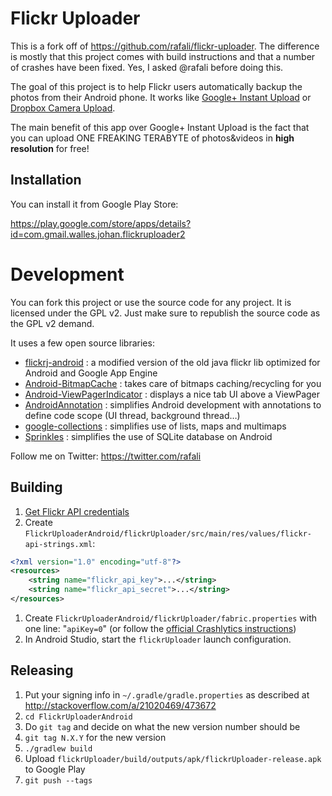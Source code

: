 Flickr Uploader
===============
This is a fork off of <https://github.com/rafali/flickr-uploader>. The
difference is mostly that this project comes with build instructions and that
a number of crashes have been fixed. Yes, I asked @rafali before doing this.

The goal of this project is to help Flickr users automatically backup the photos from their Android phone.
It works like [Google+ Instant Upload](http://support.google.com/plus/answer/2910392?hl=en) or [Dropbox Camera Upload](https://blog.dropbox.com/2012/02/your-photos-simplified-part-1/).

The main benefit of this app over Google+ Instant Upload is the fact that you can upload ONE FREAKING TERABYTE of photos&videos in **high resolution** for free!

Installation
------------
You can install it from Google Play Store:

https://play.google.com/store/apps/details?id=com.gmail.walles.johan.flickruploader2

Development
===========
You can fork this project or use the source code for any project. It is licensed
under the GPL v2. Just make sure to republish the source code as the GPL v2
demand.

It uses a few open source libraries:
- [flickrj-android](https://code.google.com/p/flickrj-android/) : a modified version of the old java flickr lib optimized for Android and Google App Engine
- [Android-BitmapCache](https://github.com/chrisbanes/Android-BitmapCache) : takes care of bitmaps caching/recycling for you
- [Android-ViewPagerIndicator](https://github.com/JakeWharton/Android-ViewPagerIndicator) : displays a nice tab UI above a ViewPager
- [AndroidAnnotation](https://github.com/excilys/androidannotations) : simplifies Android development with annotations to define code scope (UI thread, background thread…)
- [google-collections](https://code.google.com/p/google-collections/) : simplifies use of lists, maps and multimaps
- [Sprinkles](https://github.com/emilsjolander/sprinkles) : simplifies the use of SQLite database on Android


Follow me on Twitter: https://twitter.com/rafali

Building
--------
1. [Get Flickr API credentials](https://www.flickr.com/services/apps/create/apply)
1. Create `FlickrUploaderAndroid/flickrUploader/src/main/res/values/flickr-api-strings.xml`:
```xml
<?xml version="1.0" encoding="utf-8"?>
<resources>
    <string name="flickr_api_key">...</string>
    <string name="flickr_api_secret">...</string>
</resources>
```
1. Create `FlickrUploaderAndroid/flickrUploader/fabric.properties`
with one line: "`apiKey=0`" (or follow the [official Crashlytics
instructions](https://docs.fabric.io/android/fabric/settings/working-in-teams.html#android-projects))
1. In Android Studio, start the `flickrUploader` launch configuration.

Releasing
---------
1. Put your signing info in `~/.gradle/gradle.properties` as described at
<http://stackoverflow.com/a/21020469/473672>
1. `cd FlickrUploaderAndroid`
1. Do `git tag` and decide on what the new version number should be
1. `git tag N.X.Y` for the new version
1. `./gradlew build`
1. Upload `flickrUploader/build/outputs/apk/flickrUploader-release.apk` to
Google Play
1. `git push --tags`
